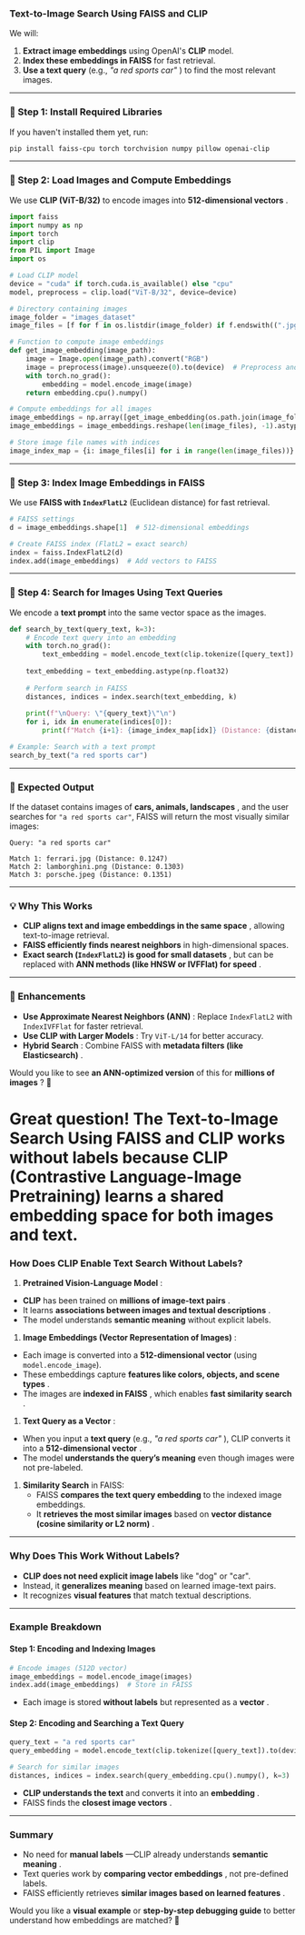 ### **Text-to-Image Search Using FAISS and CLIP**

We will:

1. **Extract image embeddings** using OpenAI's **CLIP** model.
2. **Index these embeddings in FAISS** for fast retrieval.
3. **Use a text query** (e.g.,  *"a red sports car"* ) to find the most relevant images.

---

### **📌 Step 1: Install Required Libraries**

If you haven't installed them yet, run:

```bash
pip install faiss-cpu torch torchvision numpy pillow openai-clip
```

---

### **📌 Step 2: Load Images and Compute Embeddings**

We use **CLIP (ViT-B/32)** to encode images into  **512-dimensional vectors** .

```python
import faiss
import numpy as np
import torch
import clip
from PIL import Image
import os

# Load CLIP model
device = "cuda" if torch.cuda.is_available() else "cpu"
model, preprocess = clip.load("ViT-B/32", device=device)

# Directory containing images
image_folder = "images_dataset"
image_files = [f for f in os.listdir(image_folder) if f.endswith((".jpg", ".png", ".jpeg"))]

# Function to compute image embeddings
def get_image_embedding(image_path):
    image = Image.open(image_path).convert("RGB")
    image = preprocess(image).unsqueeze(0).to(device)  # Preprocess and batchify
    with torch.no_grad():
        embedding = model.encode_image(image)
    return embedding.cpu().numpy()

# Compute embeddings for all images
image_embeddings = np.array([get_image_embedding(os.path.join(image_folder, img)) for img in image_files])
image_embeddings = image_embeddings.reshape(len(image_files), -1).astype(np.float32)  # Flatten

# Store image file names with indices
image_index_map = {i: image_files[i] for i in range(len(image_files))}
```

---

### **📌 Step 3: Index Image Embeddings in FAISS**

We use **FAISS with `IndexFlatL2`** (Euclidean distance) for fast retrieval.

```python
# FAISS settings
d = image_embeddings.shape[1]  # 512-dimensional embeddings

# Create FAISS index (FlatL2 = exact search)
index = faiss.IndexFlatL2(d)
index.add(image_embeddings)  # Add vectors to FAISS
```

---

### **📌 Step 4: Search for Images Using Text Queries**

We encode a **text prompt** into the same vector space as the images.

```python
def search_by_text(query_text, k=3):
    # Encode text query into an embedding
    with torch.no_grad():
        text_embedding = model.encode_text(clip.tokenize([query_text]).to(device)).cpu().numpy()
  
    text_embedding = text_embedding.astype(np.float32)
  
    # Perform search in FAISS
    distances, indices = index.search(text_embedding, k)
  
    print(f"\nQuery: \"{query_text}\"\n")
    for i, idx in enumerate(indices[0]):
        print(f"Match {i+1}: {image_index_map[idx]} (Distance: {distances[0][i]:.4f})")

# Example: Search with a text prompt
search_by_text("a red sports car")
```

---

### **📌 Expected Output**

If the dataset contains images of  **cars, animals, landscapes** , and the user searches for `"a red sports car"`, FAISS will return the most visually similar images:

```
Query: "a red sports car"

Match 1: ferrari.jpg (Distance: 0.1247)
Match 2: lamborghini.png (Distance: 0.1303)
Match 3: porsche.jpeg (Distance: 0.1351)
```

---

### **💡 Why This Works**

* **CLIP aligns text and image embeddings in the same space** , allowing text-to-image retrieval.
* **FAISS efficiently finds nearest neighbors** in high-dimensional spaces.
* **Exact search (`IndexFlatL2`) is good for small datasets** , but can be replaced with  **ANN methods (like HNSW or IVFFlat) for speed** .

---

### **🚀 Enhancements**

* **Use Approximate Nearest Neighbors (ANN)** : Replace `IndexFlatL2` with `IndexIVFFlat` for faster retrieval.
* **Use CLIP with Larger Models** : Try `ViT-L/14` for better accuracy.
* **Hybrid Search** : Combine FAISS with  **metadata filters (like Elasticsearch)** .

Would you like to see **an ANN-optimized version** of this for  **millions of images** ? 🚀


# Great question! The **Text-to-Image Search Using FAISS and CLIP** works **without labels** because **CLIP (Contrastive Language-Image Pretraining)** learns a **shared embedding space** for both images and text.

### **How Does CLIP Enable Text Search Without Labels?**

1. **Pretrained Vision-Language Model** :

* **CLIP** has been trained on  **millions of image-text pairs** .
* It learns  **associations between images and textual descriptions** .
* The model understands **semantic meaning** without explicit labels.

1. **Image Embeddings (Vector Representation of Images)** :

* Each image is converted into a **512-dimensional vector** (using `model.encode_image`).
* These embeddings capture  **features like colors, objects, and scene types** .
* The images are  **indexed in FAISS** , which enables  **fast similarity search** .

1. **Text Query as a Vector** :

* When you input a **text query** (e.g.,  *"a red sports car"* ), CLIP converts it into a  **512-dimensional vector** .
* The model **understands the query’s meaning** even though images were not pre-labeled.

1. **Similarity Search** in FAISS:
   * FAISS **compares the text query embedding** to the indexed image embeddings.
   * It **retrieves the most similar images** based on  **vector distance (cosine similarity or L2 norm)** .

---

### **Why Does This Work Without Labels?**

* **CLIP does not need explicit image labels** like "dog" or "car".
* Instead, it **generalizes meaning** based on learned image-text pairs.
* It recognizes **visual features** that match textual descriptions.

---

### **Example Breakdown**

#### **Step 1: Encoding and Indexing Images**

```python
# Encode images (512D vector)
image_embeddings = model.encode_image(images)
index.add(image_embeddings)  # Store in FAISS
```

* Each image is stored **without labels** but represented as a  **vector** .

#### **Step 2: Encoding and Searching a Text Query**

```python
query_text = "a red sports car"
query_embedding = model.encode_text(clip.tokenize([query_text]).to(device))

# Search for similar images
distances, indices = index.search(query_embedding.cpu().numpy(), k=3)
```

* **CLIP understands the text** and converts it into an  **embedding** .
* FAISS finds the  **closest image vectors** .

---

### **Summary**

* No need for  **manual labels** —CLIP already understands  **semantic meaning** .
* Text queries work by  **comparing vector embeddings** , not pre-defined labels.
* FAISS efficiently retrieves  **similar images based on learned features** .

Would you like a **visual example** or **step-by-step debugging guide** to better understand how embeddings are matched? 🚀
